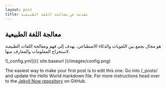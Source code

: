 ```yaml
---
layout: post
title: مقدمة عن معالجة اللغة الطبيعية
---
```

## معالجة اللغة الطبيعية

هو مجال يجمع بين اللغويات والذكاء الاصطناعي. يهدف إلى فهم ومعالجة اللغات الطبيعية لاستخراج المعلومات والمعارف منها. 

![_config.yml]({{ site.baseurl }}/images/config.png)

The easiest way to make your first post is to edit this one. Go into /_posts/ and update the Hello World markdown file. For more instructions head over to the [Jekyll Now repository](https://github.com/barryclark/jekyll-now) on GitHub.